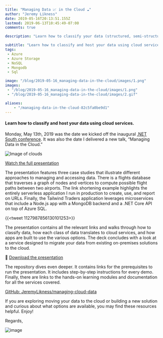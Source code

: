 ```yaml
---
title: "Managing Data 📈 in the Cloud ☁"
author: "Jeremy Likness"
date: 2019-05-16T20:13:51.155Z
lastmod: 2019-06-13T10:45:49-07:00
comments: true

description: "Learn how to classify your data (structured, semi-structured and unstructured) and use Azure storage, managed NoSQL  and hosted relational databases to manage your data in the cloud."

subtitle: "Learn how to classify and host your data using cloud services."
tags:
 - Azure 
 - Azure Storage 
 - NoSQL 
 - Mongodb 
 - Sql 

image: "/blog/2019-05-16_managing-data-in-the-cloud/images/1.png" 
images:
 - "/blog/2019-05-16_managing-data-in-the-cloud/images/1.png" 
 - "/blog/2019-05-16_managing-data-in-the-cloud/images/2.gif" 

aliases:
    - "/managing-data-in-the-cloud-82c5fa0be9d1"
---
```


#### Learn how to classify and host your data using cloud services.

Monday, May 13th, 2019 was the date we kicked off the inaugural [.NET South conference](https://dotnetsouth.tech). It was also the date I delivered a new talk, “Managing Data in the Cloud.”

![Image of clouds](/blog/2019-05-16_managing-data-in-the-cloud/images/1.png)

[<i class="fab fa-vimeo"></i> Watch the full presentation](https://jlik.me/f0h)

The presentation features three case studies that illustrate different approaches to managing and accessing data. There is a flights database that traverses a graph of nodes and vertices to compute possible flight paths between two airports. The link shortening example highlights the entirely serverless application I run in production to create, use, and report on URLs. Finally, the Tailwind Traders application leverages microservices that include a Node.js app with a MongoDB backend and a .NET Core API on top of Azure SQL.

{{<tweet 1127987856130101253>}}

The presentation contains all the relevant links and walks through how to classify data, how each class of data translates to cloud services, and how apps are built to use the various options. The deck concludes with a look at a service designed to migrate your data from existing on-premises solutions to the cloud.

💾 [Download the presentation](https://jlikme.blob.core.windows.net/presentations/Likness-ManagingCloudData-DotNetSouth.pptx)

The repository dives even deeper. It contains links for the prerequisites to run the presentation. It includes step-by-step instructions for every demo. Finally, there are links to the hands-on learning modules and documentation for all the services covered.

[<i class="fab fa-github"></i> GitHub: JeremyLikness/managing-cloud-data](https://github.com/JeremyLikness/managing-cloud-data?WT.mc_id=medium-blog-jeliknes)

If you are exploring moving your data to the cloud or building a new solution and curious about what options are available, you may find these resources helpful. Enjoy!

Regards,

![image](/blog/2019-05-16_managing-data-in-the-cloud/images/2.gif)
